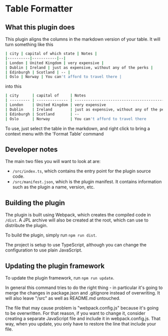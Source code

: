 # Table Formatter

## What this plugin does

This plugin aligns the columns in the markdown version of your table. It will turn something like this

```sh
| city | capital of which state | Notes |
|----------|-----------|--|
| London | United Kingdom | very expensive |
| Dublin | Ireland | just as expensive, without any of the perks |
| Edinburgh | Scotland | -- |
| Oslo | Norway | You can't afford to travel there |
```

into this

```sh
| city      | capital of     | Notes                                       |
| --------- | -------------- | ------------------------------------------- |
| London    | United Kingdom | very expensive                              |
| Dublin    | Ireland        | just as expensive, without any of the perks |
| Edinburgh | Scotland       | --                                          |
| Oslo      | Norway         | You can't afford to travel there            |
```

To use, just select the table in the markdown, and right click to bring a context menu with the 'Format Table' command

## Developer notes

The main two files you will want to look at are:

- `/src/index.ts`, which contains the entry point for the plugin source code.
- `/src/manifest.json`, which is the plugin manifest. It contains information such as the plugin a name, version, etc.

## Building the plugin

The plugin is built using Webpack, which creates the compiled code in `/dist`. A JPL archive will also be created at the root, which can use to distribute the plugin.

To build the plugin, simply run `npm run dist`.

The project is setup to use TypeScript, although you can change the configuration to use plain JavaScript.

## Updating the plugin framework

To update the plugin framework, run `npm run update`.

In general this command tries to do the right thing - in particular it's going to merge the changes in package.json and .gitignore instead of overwriting. It will also leave "/src" as well as README.md untouched.

The file that may cause problem is "webpack.config.js" because it's going to be overwritten. For that reason, if you want to change it, consider creating a separate JavaScript file and include it in webpack.config.js. That way, when you update, you only have to restore the line that include your file.
